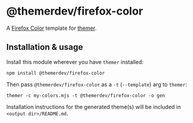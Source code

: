 # @themerdev/firefox-color

A [Firefox Color](https://color.firefox.com) template for [themer](https://github.com/themerdev/themer).

## Installation & usage

Install this module wherever you have `themer` installed:

    npm install @themerdev/firefox-color

Then pass `@themerdev/firefox-color` as a `-t` (`--template`) arg to `themer`:

    themer -c my-colors.mjs -t @themerdev/firefox-color -o gen

Installation instructions for the generated theme(s) will be included in `<output dir>/README.md`.
